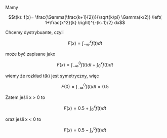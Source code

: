Mamy
```math
t(k): f(x)= \frac{\Gamma(\frac{k+1}{2})}{\sqrt{k\pi} \Gamma(k/2)} \left( 1+\frac{x^2}{k} \right)^{-(k+1)/2} dx
```

Chcemy dystrybuante, czyli
```math
F(x) = \int_{-\infty}^{x} f(t) dt
```

może być zapisane jako
```math
F(x) = \int_{-\infty}^{0} f(t) dt + \int_{0}^{x} f(t) dt
```

wiemy że rozkład t(k) jest symetryczny, więc
```math
F(0) = \int_{-\infty}^{0} f(t) dt = 0.5
```

Zatem jeśli x > 0 to
```math
F(x) = 0.5 + \int_{0}^{x} f(t) dt
```

oraz jeśli x < 0 to
```math
F(x) = 0.5 - \int_{x}^{0} f(t) dt
```